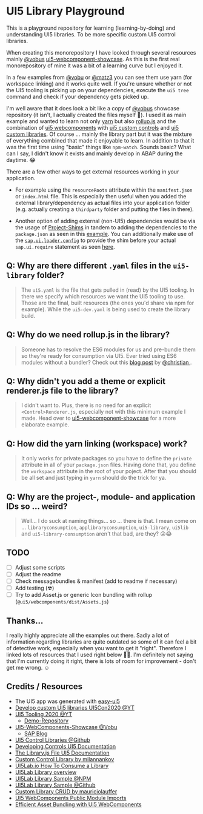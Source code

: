 # UI5 Library Playground

This is a playground repository for learning (learning-by-doing) and understanding UI5 libraries. To be more specific custom UI5 control libraries.

When creating this monorepository I have looked through several resources mainly [@vobus](https://github.com/vobu) [ui5-webcomponent-showcase](https://github.com/vobu/ui5-webcomponents-showcase). As this is the first real monorepository of mine it was a bit of a learning curve but I enjoyed it.

In a few examples from [@vobu](https://github.com/vobu) or [@matz3](https://github.com/matz3/) you can see them use yarn (for workspace linking) and it works quite well. If you're unsure whether or not the UI5 tooling is picking up on your dependencies, execute the `ui5 tree` command and check if your dependency gets picked up.

I'm well aware that it does look a bit like a copy of [@vobus](https://github.com/vobu) showcase repository (it isn't, I actually created the files myself 👀). I used it as main example and wanted to learn not only [yarn](https://yarnpkg.com/) but also [rollup.js](https://rollupjs.org/guide/en/) and the combination of [ui5 webcomponents](https://sap.github.io/ui5-webcomponents/) with [ui5 custom controls](https://sapui5.hana.ondemand.com/#/topic/8dcab0011d274051808f959800cabf9f) and [ui5 custom libraries](https://github.com/SAP/openui5/blob/dc225e1c87bcdfe64e6c67972f6a7bd561cc00d7/docs/controllibraries.md). Of course ... mainly the library part but it was the mixture of everything combined that made it enjoyable to learn. In addition to that it was the first time using "basic" things like `npm-watch`. Sounds basic? What can I say, I didn't know it exists and mainly develop in ABAP during the daytime. 😂 

There are a few other ways to get external resources working in your application. 

- For example using the `resourceRoots` attribute within the `manifest.json` or `index.html` file. This is especially then useful when you added the external library/dependency as actual files into your application folder (e.g. actually creating a `thirdparty` folder and putting the files in there).

- Another option of adding external (non-UI5) dependencies would be via the usage of [Project-Shims](https://sap.github.io/ui5-tooling/pages/extensibility/ProjectShims/) in tandem to adding the dependencies to the `package.json` as seen in this [example](https://github.com/matz3/ui5con20-ui5-tooling/blob/master/demo-project/packages/library/ui5.yaml). You can additionally make use of the [`sap.ui.loader.config`](https://openui5.hana.ondemand.com/api/sap.ui.loader#overview) to provide the shim before your actual `sap.ui.require` statement as seen [here](https://github.com/matz3/ui5con20-ui5-tooling/blob/master/demo-project/packages/library/src/ui5con20/library/Chart.js).

## Q: Why are there different `.yaml` files in the `ui5-library` folder?
> The `ui5.yaml` is the file that gets pulled in (read) by the UI5 tooling. In there we specify which resources we want the UI5 tooling to use. Those are the final, built resources (the ones you'd share via npm for example). While the `ui5-dev.yaml` is being used to create the library build.

## Q: Why do we need rollup.js in the library?
> Someone has to resolve the ES6 modules for us and pre-bundle them so they're ready for consumption via UI5. Ever tried using ES6 modules without a bundler? Check out this [blog post](https://blogs.sap.com/2020/12/30/using-ui5-web-components-without-any-framework) by [@christian ](https://github.com/christianp86).

## Q: Why didn't you add a theme or explicit renderer.js file to the library?
> I didn't want to. Plus, there is no need for an explicit `<Control>Renderer.js`, especially not with this minimum example I made. Head over to [ui5-webcomponent-showcase](https://github.com/vobu/ui5-webcomponents-showcase) for a more elaborate example.

## Q: How did the yarn linking (workspace) work?
> It only works for private packages so you have to define the `private` attribute in all of your `package.json` files. Having done that, you define the `workspace` attribute in the root of your poject. After that you should be all set and just typing in `yarn` should do the trick for ya.

## Q: Why are the project-, module- and application IDs so ... weird?
> Well... I do suck at naming things... so ... there is that. I mean come on ... `libraryconsumption`, `applibraryconsumption`, `ui5-library`, `ui5lib` and `ui5-library-consumption` aren't that bad, are they? 😜😂

## TODO

- [ ] Adjust some scripts
- [ ] Adjust the readme
- [ ] Check messagebundles & manifest (add to readme if necessary)
- [ ] Add testing (☢)
- [ ] Try to add Asset.js or generic Icon bundling with rollup (`@ui5/webcomponents/dist/Assets.js`)

## Thanks...
I really highly appreciate all the examples out there. Sadly a lot of information regarding libraries are quite outdated so some of it can feel a bit of detective work, especially when you want to get it "right". Therefore I linked lots of resources that I used right below 🔽🔽. I'm definitely not saying that I'm currently doing it right, there is lots of room for improvement - don't get me wrong. ☺
## Credits / Resources
- The UI5 app was generated with [easy-ui5](https://github.com/SAP)
- [Develop custom UI5 libraries UI5Con2020 @YT](https://www.youtube.com/watch?v=g3Zskx4MKI0)
- [UI5 Tooling 2020 @YT](https://www.youtube.com/watch?v=8IHoVJLKN34)
  - [Demo-Repository](https://github.com/matz3/ui5con20-ui5-tooling/tree/master/demo-project)
- [UI5-WebComponents-Showcase @Vobu](https://github.com/vobu/ui5-webcomponents-showcase)
  - [SAP Blog](https://blogs.sap.com/2020/03/06/ui5-with-ui5-web-components/)
- [UI5 Control Libraries @Github](https://github.com/SAP/openui5/blob/dc225e1c87bcdfe64e6c67972f6a7bd561cc00d7/docs/controllibraries.md)
- [Developing Controls UI5 Documentation](https://sapui5.hana.ondemand.com/#/topic/8dcab0011d274051808f959800cabf9f)
- [The Library.js File UI5 Documentation](https://sapui5.hana.ondemand.com/#/topic/bd039ed5f99e4d3f8d020b0da62f9d85)
- [Custom Control Library by milannankov](https://github.com/milannankov/sap-ui5-custom-control-library-seed)
- [UI5Lab.io How To Consume a Library](https://ui5lab.io/docs/#/how_to/consume_library)
- [UI5Lab Library overview](https://ui5lab.io/browser/index.html)
- [UI5Lab Library Sample @NPM](https://www.npmjs.com/package/ui5lab-library-simple)
- [UI5Lab Library Sample @Github](https://github.com/UI5Lab/UI5Lab-library-simple)
- [Custom Library CRUD by mauriciolauffer](https://github.com/mauriciolauffer/openui5-model-json-crud)
- [UI5 WebComponents Public Module Imports](https://sap.github.io/ui5-webcomponents/playground/docs/public-module-imports/#internationalization)
- [Efficient Asset Bundling with UI5 WebComponents](https://github.com/SAP/ui5-webcomponents/blob/master/docs/Assets.md#bundling)
